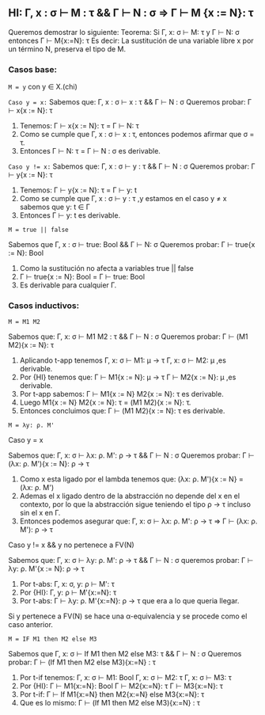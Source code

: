 ## HI: Γ, x : σ ⊢ M : τ && Γ ⊢ N : σ => Γ ⊢ M {x := N}: τ
Queremos demostrar lo siguiente:
Teorema:
Si Γ, x: σ ⊢ M: τ y Γ ⊢ N: σ
entonces Γ ⊢ M{x:=N}: τ
Es decir:
La sustitución de una variable libre x por un término N, preserva el tipo de M.
### Casos base:
`M = y`
con y ∈ X.(chi)

`Caso y = x:`
Sabemos que: Γ, x : σ ⊢ x : τ && Γ ⊢ N : σ
Queremos probar: Γ ⊢ x{x := N}: τ

1. Tenemos: Γ ⊢ x{x := N}: τ = Γ ⊢ N: τ
2. Como se cumple que  Γ, x : σ ⊢ x : τ, entonces podemos afirmar que σ = τ.
3. Entonces Γ ⊢ N: τ = Γ ⊢ N : σ es derivable.

`Caso y != x:`
Sabemos que: Γ, x : σ ⊢ y : τ && Γ ⊢ N : σ
Queremos probar: Γ ⊢ y{x := N}: τ

1. Tenemos: Γ ⊢ y{x := N}: τ = Γ ⊢ y: t
2. Como se cumple que Γ, x : σ ⊢ y : τ ,y estamos en el caso y ≠ x sabemos que y: t ∈ Γ
3. Entonces Γ ⊢ y: t es derivable.

`M = true || false`

Sabemos que Γ, x : σ ⊢ true: Bool && Γ ⊢ N: σ
Queremos probar: Γ ⊢ true{x := N}: Bool

1. Como la sustitución no afecta a variables true || false
2. Γ ⊢ true{x := N}: Bool = Γ ⊢ true: Bool
3. Es derivable para cualquier Γ.

### Casos inductivos:
`M = M1 M2`

Sabemos que: Γ, x: σ ⊢ M1 M2 : τ && Γ ⊢ N : σ
Queremos probar: Γ ⊢ (M1 M2){x := N}: τ

1. Aplicando t-app tenemos Γ, x: σ ⊢ M1: µ -> τ   Γ, x: σ ⊢ M2: µ ,es derivable.
2. Por {HI} tenemos que: Γ ⊢ M1{x := N}: µ -> τ  Γ ⊢ M2{x := N}: µ ,es derivable.
3. Por t-app sabemos: Γ ⊢ M1{x := N} M2{x := N}: τ es derivable.
4. Luego M1{x := N} M2{x := N}: τ = (M1 M2){x := N}: τ.
5. Entonces concluimos que: Γ ⊢ (M1 M2){x := N}: τ es derivable.

`M = λy: ρ. M'`

Caso y = x

Sabemos que: Γ, x: σ ⊢ λx: ρ. M': ρ -> τ && Γ ⊢ N : σ
Queremos probar: Γ ⊢ (λx: ρ. M'){x := N}: ρ -> τ

1. Como x esta ligado por el lambda tenemos que: 
    (λx: ρ. M'){x := N} = (λx: ρ. M')
2. Ademas el  x ligado dentro de la abstracción no depende del x en el contexto, por lo que 
   la abstracción sigue teniendo el tipo ρ → τ incluso sin el x en Γ. 
3. Entonces podemos asegurar que:
   Γ, x: σ ⊢ λx: ρ. M': ρ -> τ => Γ ⊢ (λx: ρ. M'): ρ -> τ

Caso y != x && y no pertenece a FV(N)

Sabemos que: Γ, x: σ ⊢ λy: ρ. M': ρ -> τ && Γ ⊢ N : σ
queremos probar: Γ ⊢ λy: ρ. M'{x := N}: ρ -> τ

1. Por t-abs: Γ, x: σ, y: ρ ⊢ M': τ
2. Por {HI}: Γ, y: ρ ⊢ M'{x:=N}: τ
3. Por t-abs: Γ ⊢ λy: ρ. M'{x:=N}: ρ -> τ que era a lo que queria llegar.

Si y pertenece a FV(N) se hace una α-equivalencia y se procede como el caso anterior.

`M = IF M1 then M2 else M3`

Sabemos que Γ, x: σ ⊢ If M1 then M2 else M3: τ && Γ ⊢ N : σ
Queremos probar: Γ ⊢ (If M1 then M2 else M3){x:=N} : τ

1. Por t-if tenemos: Γ, x: σ ⊢ M1: Bool Γ, x: σ ⊢ M2: τ Γ, x: σ ⊢ M3: τ
2. Por {HI}: Γ ⊢ M1{x:=N}: Bool Γ ⊢ M2{x:=N}: τ Γ ⊢ M3{x:=N}: τ
3. Por t-if: Γ ⊢ If M1{x:=N} then M2{x:=N} else M3{x:=N}: τ
4. Que es lo mismo: Γ ⊢ (If M1 then M2 else M3){x:=N} : τ